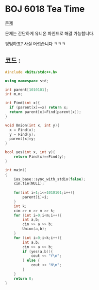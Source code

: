 # BOJ 6018 Tea Time

[문제](https://www.acmicpc.net/problem/6018)

문제는 간단하게 유니온 파인드로 해결 가능합니다.

평범하죠? 사실 어렵습니다 ㅋㅋㅋ

## 코드 :

```cpp
#include <bits/stdc++.h>

using namespace std;

int parent[1010101];
int m,n;

int Find(int x){
  if (parent[x]==x) return x;
  return parent[x]=Find(parent[x]);
}

void Union(int x, int y){
  x = Find(x);
  y = Find(y);
  parent[x]=y;
}

bool yes(int x, int y){
    return Find(x)==Find(y);
}

int main()
{
    ios_base::sync_with_stdio(false);
    cin.tie(NULL);
    
    for(int i=1;i<=1010101;i++){
        parent[i]=i;
    }
    int k;
    cin >> n >> m >> k;
    for (int i=0;i<m;i++){
        int a,b;
        cin >> a >> b;
        Union(a,b);
    }
    for (int i=0;i<k;i++){
        int a,b;
        cin >> a >> b;
        if (yes(a,b)){
            cout << "Y\n";
        } else {
            cout << "N\n";
        }
    }
    return 0;
}
```
